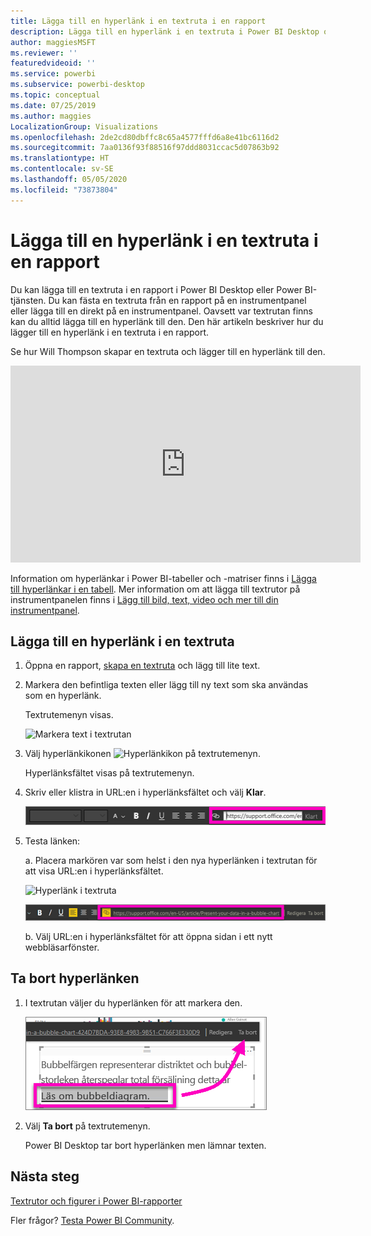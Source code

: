 ```yaml
---
title: Lägga till en hyperlänk i en textruta i en rapport
description: Lägga till en hyperlänk i en textruta i Power BI Desktop och Power BI-tjänsten
author: maggiesMSFT
ms.reviewer: ''
featuredvideoid: ''
ms.service: powerbi
ms.subservice: powerbi-desktop
ms.topic: conceptual
ms.date: 07/25/2019
ms.author: maggies
LocalizationGroup: Visualizations
ms.openlocfilehash: 2de2cd80dbffc8c65a4577fffd6a8e41bc6116d2
ms.sourcegitcommit: 7aa0136f93f88516f97ddd8031ccac5d07863b92
ms.translationtype: HT
ms.contentlocale: sv-SE
ms.lasthandoff: 05/05/2020
ms.locfileid: "73873804"
---
```

# <a name="add-a-hyperlink-to-a-text-box-in-a-report"></a>Lägga till en hyperlänk i en textruta i en rapport
Du kan lägga till en textruta i en rapport i Power BI Desktop eller Power BI-tjänsten. Du kan fästa en textruta från en rapport på en instrumentpanel eller lägga till en direkt på en instrumentpanel. Oavsett var textrutan finns kan du alltid lägga till en hyperlänk till den. Den här artikeln beskriver hur du lägger till en hyperlänk i en textruta i en rapport. 


Se hur Will Thompson skapar en textruta och lägger till en hyperlänk till den. 

<iframe width="560" height="315" src="https://www.youtube.com/embed/_3q6VEBhGew#t=0m55s" frameborder="0" allowfullscreen></iframe>

Information om hyperlänkar i Power BI-tabeller och -matriser finns i [Lägga till hyperlänkar i en tabell](power-bi-hyperlinks-in-tables.md). Mer information om att lägga till textrutor på instrumentpanelen finns i [Lägg till bild, text, video och mer till din instrumentpanel](service-dashboard-add-widget.md). 

## <a name="to-add-a-hyperlink-to-a-text-box"></a>Lägga till en hyperlänk i en textruta
1. Öppna en rapport, [skapa en textruta](power-bi-reports-add-text-and-shapes.md) och lägg till lite text. 
2. Markera den befintliga texten eller lägg till ny text som ska användas som en hyperlänk. 

   Textrutemenyn visas.
   
   ![Markera text i textrutan](media/service-add-hyperlink-to-text-box/power-bi-hyperlink-new.png)
3. Välj hyperlänkikonen ![Hyperlänkikon](media/service-add-hyperlink-to-text-box/power-bi-hyperlink-icon.png) på textrutemenyn.

   Hyperlänksfältet visas på textrutemenyn.

4. Skriv eller klistra in URL:en i hyperlänksfältet och välj **Klar**.
   
   ![Skriv eller klistra in URL:en i hyperlänkfältet](media/service-add-hyperlink-to-text-box/power-bi-add-link.png)
5. Testa länken:  

   a. Placera markören var som helst i den nya hyperlänken i textrutan för att visa URL:en i hyperlänksfältet.  
     
      ![Hyperlänk i textruta](media/service-add-hyperlink-to-text-box/power-bi-test-link.png)
   
      ![URL i hyperlänksfält](media/service-add-hyperlink-to-text-box/power-bi-hyperlink-edit.png)

   b. Välj URL:en i hyperlänksfältet för att öppna sidan i ett nytt webbläsarfönster.

## <a name="to-remove-the-hyperlink"></a>Ta bort hyperlänken
1. I textrutan väljer du hyperlänken för att markera den.
   
     ![Ta bort hyperlänken](media/service-add-hyperlink-to-text-box/power-bi-hyperlink-remove.png)
2. Välj **Ta bort** på textrutemenyn. 

   Power BI Desktop tar bort hyperlänken men lämnar texten.

## <a name="next-steps"></a>Nästa steg
[Textrutor och figurer i Power BI-rapporter](power-bi-reports-add-text-and-shapes.md)

Fler frågor? [Testa Power BI Community](https://community.powerbi.com/).

